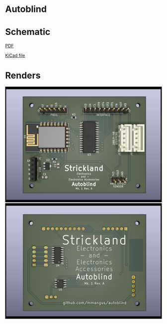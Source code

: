# Autoblind

# Schematic
[PDF](eda/Autoblind.pdf)

[KiCad file](eda/Autoblind.sch)


# Renders
![Render: front](eda/Autoblind-front.png)
![Render: back](eda/Autoblind-back.png)
